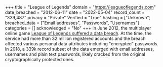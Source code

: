 +++
title = "League of Legends"
domain = "https://leagueoflegends.com"
date_breached = "2012-06-11"
date = "2022-05-04"
record_count = "339,487"
privacy = "Private"
Verified = "True"
hashing = ["Unknown"]
breached_data = ["Email addresses", "Passwords", "Usernames"]
categories = []
acknowledged = "No"
+++
In June 2012, the multiplayer online game <a href="https://www.cio.com/article/2395205/security0/european-league-of-legends-game-players-have-their-account-data-compromised.html" target="_blank" rel="noopener">League of Legends suffered a data breach</a>. At the time, the service had more than 32 million registered accounts and the breach affected various personal data attributes including &quot;encrypted&quot; passwords. In 2018, a 339k record subset of the data emerged with email addresses, usernames and plain text passwords, likely cracked from the original cryptographically protected ones.
